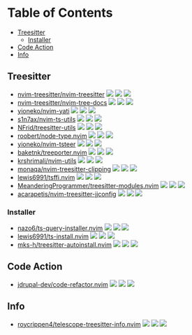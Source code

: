 # Table of Contents

<!-- toc -->

- [Treesitter](#treesitter)
  - [Installer](#installer)
- [Code Action](#code-action)
- [Info](#info)

<!-- tocstop -->

## Treesitter

- [nvim-treesitter/nvim-treesitter](https://github.com/nvim-treesitter/nvim-treesitter) ![](https://img.shields.io/github/stars/nvim-treesitter/nvim-treesitter) ![](https://img.shields.io/github/last-commit/nvim-treesitter/nvim-treesitter) ![](https://img.shields.io/github/commit-activity/y/nvim-treesitter/nvim-treesitter)
- [nvim-treesitter/nvim-tree-docs](https://github.com/nvim-treesitter/nvim-tree-docs) ![](https://img.shields.io/github/stars/nvim-treesitter/nvim-tree-docs) ![](https://img.shields.io/github/last-commit/nvim-treesitter/nvim-tree-docs) ![](https://img.shields.io/github/commit-activity/y/nvim-treesitter/nvim-tree-docs)
- [yioneko/nvim-yati](https://github.com/yioneko/nvim-yati) ![](https://img.shields.io/github/stars/yioneko/nvim-yati) ![](https://img.shields.io/github/last-commit/yioneko/nvim-yati) ![](https://img.shields.io/github/commit-activity/y/yioneko/nvim-yati)
- [s1n7ax/nvim-ts-utils](https://github.com/s1n7ax/nvim-ts-utils) ![](https://img.shields.io/github/stars/s1n7ax/nvim-ts-utils) ![](https://img.shields.io/github/last-commit/s1n7ax/nvim-ts-utils) ![](https://img.shields.io/github/commit-activity/y/s1n7ax/nvim-ts-utils)
- [NFrid/treesitter-utils](https://github.com/NFrid/treesitter-utils) ![](https://img.shields.io/github/stars/NFrid/treesitter-utils) ![](https://img.shields.io/github/last-commit/NFrid/treesitter-utils) ![](https://img.shields.io/github/commit-activity/y/NFrid/treesitter-utils)
- [roobert/node-type.nvim](https://github.com/roobert/node-type.nvim) ![](https://img.shields.io/github/stars/roobert/node-type.nvim) ![](https://img.shields.io/github/last-commit/roobert/node-type.nvim) ![](https://img.shields.io/github/commit-activity/y/roobert/node-type.nvim)
- [yioneko/nvim-tsteer](https://github.com/yioneko/nvim-tsteer) ![](https://img.shields.io/github/stars/yioneko/nvim-tsteer) ![](https://img.shields.io/github/last-commit/yioneko/nvim-tsteer) ![](https://img.shields.io/github/commit-activity/y/yioneko/nvim-tsteer)
- [baketnk/treeporter.nvim](https://github.com/baketnk/treeporter.nvim) ![](https://img.shields.io/github/stars/baketnk/treeporter.nvim) ![](https://img.shields.io/github/last-commit/baketnk/treeporter.nvim) ![](https://img.shields.io/github/commit-activity/y/baketnk/treeporter.nvim)
- [krshrimali/nvim-utils](https://github.com/krshrimali/nvim-utils) ![](https://img.shields.io/github/stars/krshrimali/nvim-utils) ![](https://img.shields.io/github/last-commit/krshrimali/nvim-utils) ![](https://img.shields.io/github/commit-activity/y/krshrimali/nvim-utils)
- [monaqa/nvim-treesitter-clipping](https://github.com/monaqa/nvim-treesitter-clipping) ![](https://img.shields.io/github/stars/monaqa/nvim-treesitter-clipping) ![](https://img.shields.io/github/last-commit/monaqa/nvim-treesitter-clipping) ![](https://img.shields.io/github/commit-activity/y/monaqa/nvim-treesitter-clipping)
- [lewis6991/tsffi.nvim](https://github.com/lewis6991/tsffi.nvim) ![](https://img.shields.io/github/stars/lewis6991/tsffi.nvim) ![](https://img.shields.io/github/last-commit/lewis6991/tsffi.nvim) ![](https://img.shields.io/github/commit-activity/y/lewis6991/tsffi.nvim)
- [MeanderingProgrammer/treesitter-modules.nvim](https://github.com/MeanderingProgrammer/treesitter-modules.nvim) ![](https://img.shields.io/github/stars/MeanderingProgrammer/treesitter-modules.nvim) ![](https://img.shields.io/github/last-commit/MeanderingProgrammer/treesitter-modules.nvim) ![](https://img.shields.io/github/commit-activity/y/MeanderingProgrammer/treesitter-modules.nvim)
- [acarapetis/nvim-treesitter-jjconfig](https://github.com/acarapetis/nvim-treesitter-jjconfig) ![](https://img.shields.io/github/stars/acarapetis/nvim-treesitter-jjconfig) ![](https://img.shields.io/github/last-commit/acarapetis/nvim-treesitter-jjconfig) ![](https://img.shields.io/github/commit-activity/y/acarapetis/nvim-treesitter-jjconfig)

### Installer

- [nazo6/ts-query-installer.nvim](https://github.com/nazo6/ts-query-installer.nvim) ![](https://img.shields.io/github/stars/nazo6/ts-query-installer.nvim) ![](https://img.shields.io/github/last-commit/nazo6/ts-query-installer.nvim) ![](https://img.shields.io/github/commit-activity/y/nazo6/ts-query-installer.nvim)
- [lewis6991/ts-install.nvim](https://github.com/lewis6991/ts-install.nvim) ![](https://img.shields.io/github/stars/lewis6991/ts-install.nvim) ![](https://img.shields.io/github/last-commit/lewis6991/ts-install.nvim) ![](https://img.shields.io/github/commit-activity/y/lewis6991/ts-install.nvim)
- [mks-h/treesitter-autoinstall.nvim](https://github.com/mks-h/treesitter-autoinstall.nvim) ![](https://img.shields.io/github/stars/mks-h/treesitter-autoinstall.nvim) ![](https://img.shields.io/github/last-commit/mks-h/treesitter-autoinstall.nvim) ![](https://img.shields.io/github/commit-activity/y/mks-h/treesitter-autoinstall.nvim)

## Code Action

- [jdrupal-dev/code-refactor.nvim](https://github.com/jdrupal-dev/code-refactor.nvim) ![](https://img.shields.io/github/stars/jdrupal-dev/code-refactor.nvim) ![](https://img.shields.io/github/last-commit/jdrupal-dev/code-refactor.nvim) ![](https://img.shields.io/github/commit-activity/y/jdrupal-dev/code-refactor.nvim)

## Info

- [roycrippen4/telescope-treesitter-info.nvim](https://github.com/roycrippen4/telescope-treesitter-info.nvim) ![](https://img.shields.io/github/stars/roycrippen4/telescope-treesitter-info.nvim) ![](https://img.shields.io/github/last-commit/roycrippen4/telescope-treesitter-info.nvim) ![](https://img.shields.io/github/commit-activity/y/roycrippen4/telescope-treesitter-info.nvim)
